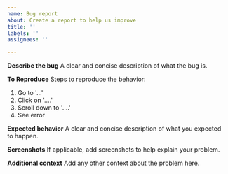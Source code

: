 ```yaml
---
name: Bug report
about: Create a report to help us improve
title: ''
labels: ''
assignees: ''

---
```


<!--
🛑 Are you trying to report a bad card? 🛑

Please don't open an issue to report a bad card.
Please read https://github.com/tom-james-watson/wikitrivia/issues/12. Thank you.
-->


**Describe the bug**
A clear and concise description of what the bug is.

**To Reproduce**
Steps to reproduce the behavior:
1. Go to '...'
2. Click on '....'
3. Scroll down to '....'
4. See error

**Expected behavior**
A clear and concise description of what you expected to happen.

**Screenshots**
If applicable, add screenshots to help explain your problem.

**Additional context**
Add any other context about the problem here.
